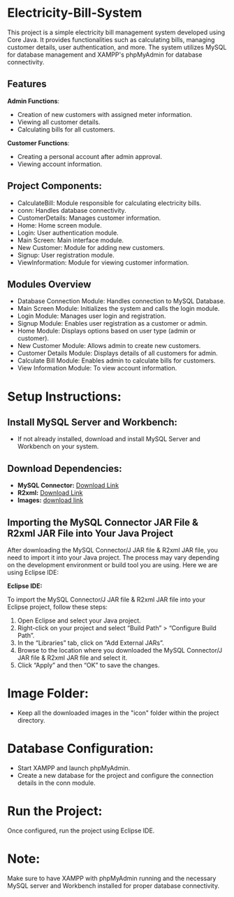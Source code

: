# Electricity-Bill-System #
 This project is a simple electricity bill management system developed using Core Java. It provides functionalities such as calculating bills, managing customer details, user authentication, and more. The system utilizes MySQL for database management and XAMPP's phpMyAdmin for database connectivity.

## Features
**Admin Functions**:

- Creation of new customers with assigned meter information.
- Viewing all customer details.
- Calculating bills for all customers.

**Customer Functions**:

- Creating a personal account after admin approval.
- Viewing account information.

## Project Components:
- CalculateBill: Module responsible for calculating electricity bills.
- conn: Handles database connectivity.
- CustomerDetails: Manages customer information.
- Home: Home screen module.
- Login: User authentication module.
- Main Screen: Main interface module.
- New Customer: Module for adding new customers.
- Signup: User registration module.
- ViewInformation: Module for viewing customer information.

## Modules Overview
- Database Connection Module: Handles connection to MySQL Database.
- Main Screen Module: Initializes the system and calls the login module.
- Login Module: Manages user login and registration.
- Signup Module: Enables user registration as a customer or admin.
- Home Module: Displays options based on user type (admin or customer).
- New Customer Module: Allows admin to create new customers.
- Customer Details Module: Displays details of all customers for admin.
- Calculate Bill Module: Enables admin to calculate bills for customers.
- View Information Module: To view account information.


# Setup Instructions:
## Install MySQL Server and Workbench:
- If not already installed, download and install MySQL Server and Workbench on your system.

## Download Dependencies:

- **MySQL Connector:** [Download Link](https://static.javatpoint.com/src/jdbc/mysql-connector.jar)
- **R2xml:** [Download Link](https://sourceforge.net/projects/finalangelsanddemons/files/rs2xml.jar/download)
- **Images:** [download link](https://drive.google.com/drive/folders/1SlwaPUSpnnBfeyfzufR8wUzCd2QGg3Me?usp=drive_link)


## Importing the MySQL Connector JAR File & R2xml JAR File into Your Java Project
After downloading the MySQL Connector/J JAR file & R2xml JAR file, you need to import it into your Java project. The process may vary depending on the development environment or build tool you are using. Here we are using Eclipse IDE:

**Eclipse IDE:**

To import the MySQL Connector/J JAR file & R2xml JAR file into your Eclipse project, follow these steps:

1. Open Eclipse and select your Java project.
2. Right-click on your project and select “Build Path” > “Configure Build Path”.
3. In the “Libraries” tab, click on “Add External JARs”.
4. Browse to the location where you downloaded the MySQL Connector/J JAR file & R2xml JAR file and select it.
5. Click “Apply” and then “OK” to save the changes.

# Image Folder:

- Keep all the downloaded images in the "icon" folder within the project directory.

# Database Configuration:

- Start XAMPP and launch phpMyAdmin.
- Create a new database for the project and configure the connection details in the conn module.

# Run the Project:
Once configured, run the project using Eclipse IDE.

# Note:
Make sure to have XAMPP with phpMyAdmin running and the necessary MySQL server and Workbench installed for proper database connectivity.




